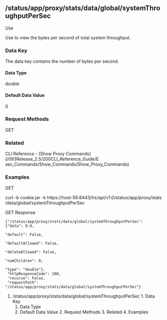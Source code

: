## /status/app/proxy/stats/data/global/systemThroughputPerSec

Use

Use to view the bytes per second of total system throughput.

### Data Key

The data key contains the number of bytes per second.

#### Data Type

double

#### Default Data Value

0

### Request Methods

GET

### Related

CLI Reference - [Show Proxy Commands](/093Release_2.5/200CLI_Reference_Guide/E
xec_Commands/Show_Commands/Show_Proxy_Commands)

### Examples

GET

curl -b cookie.jar -k https://host-56:8443/lrs/api/v1.0/status/app/proxy/stats
/data/global/systemThroughputPerSec

GET Response

    
    {"/status/app/proxy/stats/data/global/systemThroughputPerSec": {"data": 0.0,
                                                                     "default": False,
                                                                     "defaultAllowed": False,
                                                                     "deleteAllowed": False,
                                                                     "numChildren": 0,
                                                                     "type": "double"},
     "httpResponseCode": 200,
     "recurse": False,
     "requestPath": "/status/app/proxy/stats/data/global/systemThroughputPerSec"}
    

  1. /status/app/proxy/stats/data/global/systemThroughputPerSec
    1. Data Key
      1. Data Type
      2. Default Data Value
    2. Request Methods
    3. Related
    4. Examples

